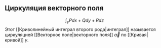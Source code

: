 ## Циркуляция векторного поля 
$$\int_\gamma Pdx + Qdy + Rdz$$
Этот [[Криволинейный интеграл второго рода|интеграл]] называется циркуляцией [[Векторное поле|векторного поля]] $\overrightarrow{a}$ по [[Кривая|кривой]] $\gamma$.


